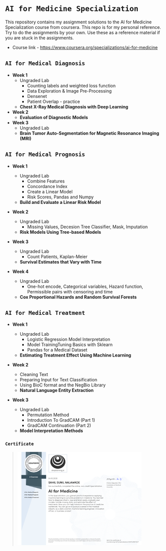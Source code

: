 # `AI for Medicine Specialization`

This repository contains my assignment solutions to the AI for Medicine Specialization course from coursera. This repo is for my personal reference.
Try to do the assignments by your own.
Use these as a reference material if you are stuck in the assignments.
- Course link - https://www.coursera.org/specializations/ai-for-medicine

## `AI for Medical Diagnosis`
- **Week 1**
  - Ungraded Lab
    - Counting labels and weighted loss function
    - Data Exploration & Image Pre-Processing
    - Densenet
    - Patient Overlap - practice 
  - **Chest X-Ray Medical Diagnosis with Deep Learning**
- **Week 2**
  - **Evaluation of Diagnostic Models**
- **Week 3**
  - Ungraded Lab
  - **Brain Tumor Auto-Segmentation for Magnetic Resonance Imaging (MRI)**
  
## `AI for Medical Prognosis`
- **Week 1**
  - Ungraded Lab
    - Combine Features
    - Concordance Index
    - Create a Linear Model
    - Risk Scores, Pandas and Numpy
  - **Build and Evaluate a Linear Risk Model**
- **Week 2**
  - Ungraded Lab
    - Missing Values, Decesion Tree Classifier, Mask, Imputation
  - **Risk Models Using Tree-based Models**
  
- **Week 3**
  - Ungraded Lab
    - Count Patients, Kaplan-Meier
  - **Survival Estimates that Vary with Time**

- **Week 4**
  - Ungraded Lab
    - One-hot encode, Categorical variables, Hazard function, Permissible pairs with censoring and time
  - **Cox Proportional Hazards and Random Survival Forests**
  
## `AI for Medical Treatment`
- **Week 1**
  - Ungraded Lab
    - Logistic Regression Model Interpretation
    - Model TrainingTuning Basics with Sklearn
    - Pandas for a Medical Dataset
  - **Estimating Treatment Effect Using Machine Learning**
    
- **Week 2**
    - Cleaning Text
    - Preparing Input for Text Classification
    - Using BioC format and the NegBio Library
  - **Natural Language Entity Extraction**
 
- **Week 3**
  - Ungraded Lab
    - Permutation Method
    - Introduction To GradCAM (Part 1)
    - GradCAM Continuation (Part 2)
  - **Model Interpretation Methods**
### `Certificate`<br>
> <img src="https://github.com/Sahilnalawade/Deep_Learning_Courses/blob/main/AI_in_Medicine/AI_in_Medicine_Specialization.pdf" width=400px height=300px>
